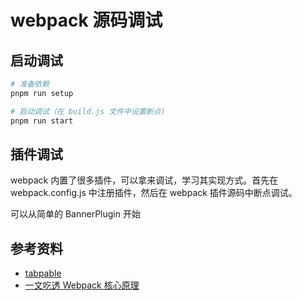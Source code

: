 # webpack 源码调试

## 启动调试

```bash
# 准备依赖
pnpm run setup

# 启动调试（在 build.js 文件中设置断点)
pnpm run start
```

## 插件调试

webpack 内置了很多插件，可以拿来调试，学习其实现方式。首先在 webpack.config.js 中注册插件，然后在 webpack 插件源码中断点调试。

可以从简单的 BannerPlugin 开始

## 参考资料

- [tabpable](https://github.com/webpack/tapable)
- [一文吃透 Webpack 核心原理](https://xie.infoq.cn/article/ddca4caa394241447fa0aa3c0)